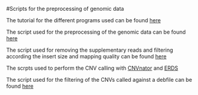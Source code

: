 #Scripts for the preprocessing of genomic data

The tutorial for the different programs used can be found [here](https://github.com/pabloati/Preprocessing-of-genomic-Data/blob/Main-edits/Scripts/Preprocess%20tutorial)

The script used for the preprocessing of the genomic data can be found [here](https://github.com/pabloati/Preprocessing-of-genomic-Data/blob/Main-edits/Scripts/Preprocessing.sh)

The script used for removing the supplementary reads and filtering according the insert size and mapping quality can be found [here](https://github.com/pabloati/Preprocessing-of-genomic-Data/blob/Main-edits/Scripts/Filtering.sh)

The scrpts used to perform the CNV calling with [CNVnator](https://github.com/pabloati/Preprocessing-of-genomic-Data/tree/Main-edits/Scripts/CNV-calling/CNVnator/CNVnator.sh) and [ERDS](https://github.com/pabloati/Preprocessing-of-genomic-Data/blob/Main-edits/Scripts/CNV-calling/ERDS/ERDS.sh)

The script used for the filtering of the CNVs called against a debfile can be found [here](https://github.com/pabloati/Preprocessing-of-genomic-Data/blob/Main-edits/Scripts/Filtering/Filtering.sh)
